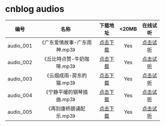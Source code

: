 # cnblog audios

|编号|名称|下载地址|<20MB|在线试听|
|:----:|:----:|:----:|:----:|:----:|
|audio_001|《广东爱情故事-广东雨神.mp3》|[点击下载](https://github.com/SillyCuckoo/CDN/raw/master/cnblog/audios/audio_001.mp3)|Yes|[点击试听](https://cdn.jsdelivr.net/gh/SillyCuckoo/CDN@master/cnblog/audios/audio_001.mp3)|
|audio_002|《丘比特点赞-牛奶咖啡.mp3》|[点击下载](https://github.com/SillyCuckoo/CDN/raw/master/cnblog/audios/audio_002.mp3)|Yes|[点击试听](https://cdn.jsdelivr.net/gh/SillyCuckoo/CDN@master/cnblog/audios/audio_002.mp3)|
|audio_003|《云烟成雨-房东的猫.mp3》|[点击下载](https://github.com/SillyCuckoo/CDN/raw/master/cnblog/audios/audio_003.mp3)|Yes|[点击试听](https://cdn.jsdelivr.net/gh/SillyCuckoo/CDN@master/cnblog/audios/audio_003.mp3)|
|audio_004|《宁静平缓的钢琴插曲.mp3》|[点击下载](https://github.com/SillyCuckoo/CDN/raw/master/cnblog/audios/audio_004.mp3)|Yes|[点击试听](https://cdn.jsdelivr.net/gh/SillyCuckoo/CDN@master/cnblog/audios/audio_004.mp3)|
|audio_005|《再别康桥朗诵配乐.mp3》|[点击下载](https://github.com/SillyCuckoo/CDN/raw/master/cnblog/audios/audio_005.mp3)|Yes|[点击试听](https://cdn.jsdelivr.net/gh/SillyCuckoo/CDN@master/cnblog/audios/audio_005.mp3)|

